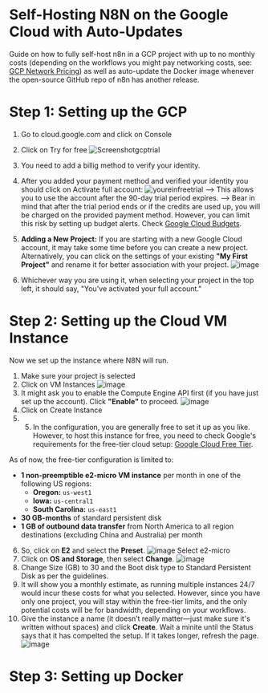 # Self-Hosting N8N on the Google Cloud with Auto-Updates
Guide on how to fully self-host n8n in a GCP project with up to no monthly costs (depending on the workflows you might pay networking costs, see: [GCP Network Pricing](https://cloud.google.com/vpc/network-pricing)) as well as auto-update the Docker image whenever the open-source GitHub repo of n8n has another release.

# Step 1: Setting up the GCP

1. Go to cloud.google.com and click on Console
2. Click on Try for free
![Screenshotgcptrial](https://github.com/user-attachments/assets/a35cdfad-fd96-440e-ac0d-2b650d094da2)
4. You need to add a billig method to verify your identity.
5. After you added your payment method and verified your identity you should click on Activate full account: 
![youreinfreetrial](https://github.com/user-attachments/assets/cbc28977-2088-4b31-a3f4-74264ba54d02)
--> This allows you to use the account after the 90-day trial period expires.
--> Bear in mind that after the trial period ends or if the credits are used up, you will be charged on the provided payment method. However, you can limit this risk by setting up budget alerts. Check [Google Cloud Budgets](https://cloud.google.com/billing/docs/how-to/budgets).

6. **Adding a New Project:** If you are starting with a new Google Cloud account, it may take some time before you can create a new project. Alternatively, you can click on the settings of your existing **"My First Project"** and rename it for better association with your project.
![image](https://github.com/user-attachments/assets/5ee0947d-3879-4d6b-8489-ebcf41aa2c18)
7. Whichever way you are using it, when selecting your project in the top left, it should say, "You've activated your full account."


# Step 2: Setting up the Cloud VM Instance

Now we set up the instance where N8N will run.

1. Make sure your project is selected
2. Click on VM Instances ![image](https://github.com/user-attachments/assets/ae8c5668-1b99-4bc8-b9bf-0bcd2716c759)
3. It might ask you to enable the Compute Engine API first (if you have just set up the account). Click **"Enable"** to proceed. ![image](https://github.com/user-attachments/assets/c5da1c83-f2cb-4c34-91c5-7e4cf8dbca0b)
4. Click on Create Instance
5. 5. In the configuration, you are generally free to set it up as you like. However, to host this instance for free, you need to check Google's requirements for the free-tier cloud setup: [Google Cloud Free Tier](https://cloud.google.com/free/docs/free-cloud-features#compute).  

As of now, the free-tier configuration is limited to:  
- **1 non-preemptible e2-micro VM instance** per month in one of the following US regions:  
  - **Oregon:** `us-west1`  
  - **Iowa:** `us-central1`  
  - **South Carolina:** `us-east1`  
- **30 GB-months** of standard persistent disk  
- **1 GB of outbound data transfer** from North America to all region destinations (excluding China and Australia) per month

6. So, click on **E2** and select the **Preset**. ![image](https://github.com/user-attachments/assets/d550b1e6-01e7-4025-9a6f-2a8cf2f5aa00)
Select e2-micro
7. Click on **OS and Storage**, then select **Change**. ![image](https://github.com/user-attachments/assets/60433d75-23bf-42c1-97cd-61ed870cf1d4)
8. Change Size (GB) to 30 and the Boot disk type to Standard Persistent Disk as per the guidelines.
9. It will show you a monthly estimate, as running multiple instances 24/7 would incur these costs for what you selected. However, since you have only one project, you will stay within the free-tier limits, and the only potential costs will be for bandwidth, depending on your workflows.
10. Give the instance a name (it doesn’t really matter—just make sure it's written without spaces) and click **Create**. Wait a minite until the Status says that it has compelted the setup. If it takes longer, refresh the page. ![image](https://github.com/user-attachments/assets/06328659-e37a-4350-8790-5113790a1a4a)


# Step 3: Setting up Docker






   
